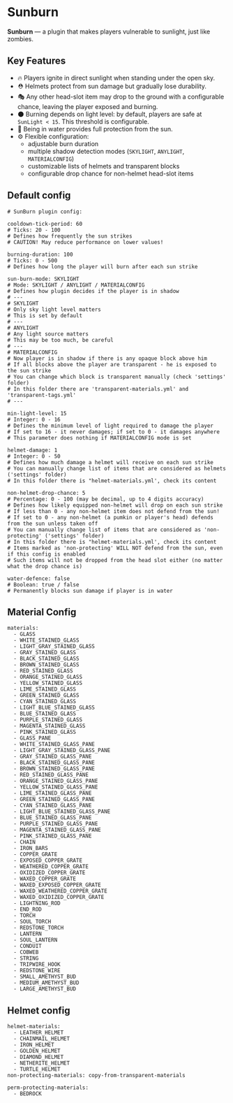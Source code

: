 # Sunburn

**Sunburn** — a plugin that makes players vulnerable to sunlight, just like zombies.  

## Key Features
- 🔥 Players ignite in direct sunlight when standing under the open sky.  
- ⛑ Helmets protect from sun damage but gradually lose durability.  
- 🎭 Any other head-slot item may drop to the ground with a configurable chance, leaving the player exposed and burning.  
- 🌑 Burning depends on light level: by default, players are safe at `SunLight < 15`. This threshold is configurable.  
- 🌊 Being in water provides full protection from the sun.  
- ⚙️ Flexible configuration:  
  - adjustable burn duration  
  - multiple shadow detection modes (`SKYLIGHT`, `ANYLIGHT`, `MATERIALCONFIG`)  
  - customizable lists of helmets and transparent blocks  
  - configurable drop chance for non-helmet head-slot items


## Default config
```
# SunBurn plugin config:

cooldown-tick-period: 60
# Ticks: 20 - 100
# Defines how frequently the sun strikes
# CAUTION! May reduce performance on lower values!

burning-duration: 100
# Ticks: 0 - 500
# Defines how long the player will burn after each sun strike

sun-burn-mode: SKYLIGHT
# Mode: SKYLIGHT / ANYLIGHT / MATERIALCONFIG
# Defines how plugin decides if the player is in shadow
# ---
# SKYLIGHT
# Only sky light level matters
# This is set by default
# ---
# ANYLIGHT
# Any light source matters
# This may be too much, be careful
# ---
# MATERIALCONFIG
# Now player is in shadow if there is any opaque block above him
# If all blocks above the player are transparent - he is exposed to the sun strike
# You can change which block is transparent manually (check 'settings' folder)
# In this folder there are 'transparent-materials.yml' and 'transparent-tags.yml'
# ---

min-light-level: 15
# Integer: 0 - 16
# Defines the minimum level of light required to damage the player
# If set to 16 - it never damages; if set to 0 - it damages anywhere
# This parameter does nothing if MATERIALCONFIG mode is set

helmet-damage: 1
# Integer: 0 - 50
# Defines how much damage a helmet will receive on each sun strike
# You can manually change list of items that are considered as helmets ('settings' folder)
# In this folder there is "helmet-materials.yml', check its content

non-helmet-drop-chance: 5
# Percentage: 0 - 100 (may be decimal, up to 4 digits accuracy)
# Defines how likely equipped non-helmet will drop on each sun strike
# If less than 0 - any non-helmet item does not defend from the sun!
# If set to 0 - any non-helmet (a pumkin or player's head) defends from the sun unless taken off
# You can manually change list of items that are considered as 'non-protecting' ('settings' folder)
# In this folder there is "helmet-materials.yml', check its content
# Items marked as 'non-protecting' WILL NOT defend from the sun, even if this config is enabled
# Such items will not be dropped from the head slot either (no matter what the drop chance is)

water-defence: false
# Boolean: true / false
# Permanently blocks sun damage if player is in water
```

## Material Config
```
materials:
  - GLASS
  - WHITE_STAINED_GLASS
  - LIGHT_GRAY_STAINED_GLASS
  - GRAY_STAINED_GLASS
  - BLACK_STAINED_GLASS
  - BROWN_STAINED_GLASS
  - RED_STAINED_GLASS
  - ORANGE_STAINED_GLASS
  - YELLOW_STAINED_GLASS
  - LIME_STAINED_GLASS
  - GREEN_STAINED_GLASS
  - CYAN_STAINED_GLASS
  - LIGHT_BLUE_STAINED_GLASS
  - BLUE_STAINED_GLASS
  - PURPLE_STAINED_GLASS
  - MAGENTA_STAINED_GLASS
  - PINK_STAINED_GLASS
  - GLASS_PANE
  - WHITE_STAINED_GLASS_PANE
  - LIGHT_GRAY_STAINED_GLASS_PANE
  - GRAY_STAINED_GLASS_PANE
  - BLACK_STAINED_GLASS_PANE
  - BROWN_STAINED_GLASS_PANE
  - RED_STAINED_GLASS_PANE
  - ORANGE_STAINED_GLASS_PANE
  - YELLOW_STAINED_GLASS_PANE
  - LIME_STAINED_GLASS_PANE
  - GREEN_STAINED_GLASS_PANE
  - CYAN_STAINED_GLASS_PANE
  - LIGHT_BLUE_STAINED_GLASS_PANE
  - BLUE_STAINED_GLASS_PANE
  - PURPLE_STAINED_GLASS_PANE
  - MAGENTA_STAINED_GLASS_PANE
  - PINK_STAINED_GLASS_PANE
  - CHAIN
  - IRON_BARS
  - COPPER_GRATE
  - EXPOSED_COPPER_GRATE
  - WEATHERED_COPPER_GRATE
  - OXIDIZED_COPPER_GRATE
  - WAXED_COPPER_GRATE
  - WAXED_EXPOSED_COPPER_GRATE
  - WAXED_WEATHERED_COPPER_GRATE
  - WAXED_OXIDIZED_COPPER_GRATE
  - LIGHTNING_ROD
  - END_ROD
  - TORCH
  - SOUL_TORCH
  - REDSTONE_TORCH
  - LANTERN
  - SOUL_LANTERN
  - CONDUIT
  - COBWEB
  - STRING
  - TRIPWIRE_HOOK
  - REDSTONE_WIRE
  - SMALL_AMETHYST_BUD
  - MEDIUM_AMETHYST_BUD
  - LARGE_AMETHYST_BUD
```
## Helmet config
```
helmet-materials:
  - LEATHER_HELMET
  - CHAINMAIL_HELMET
  - IRON_HELMET
  - GOLDEN_HELMET
  - DIAMOND_HELMET
  - NETHERITE_HELMET
  - TURTLE_HELMET
non-protecting-materials: copy-from-transparent-materials

perm-protecting-materials:
  - BEDROCK
```
